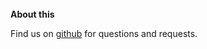 

<div class = "heading_box">
<br>
<strong>About this</strong> 
<br> 

Find us on <a href=https://github.com/HopkinsIDD/covid19-interventions target = "_blank">github</a> for questions and requests. 

</div>
